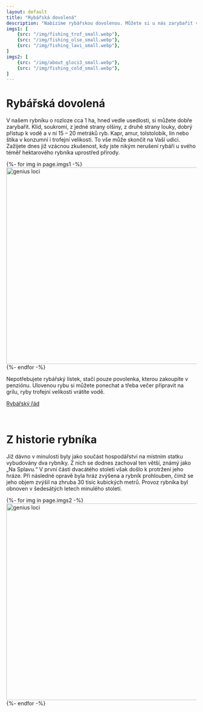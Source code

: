 ```yaml
---
layout: default
title: "Rybářská dovolená"
description: "Nabízíme rybářskou dovolenou. Můžete si u nás zarybařit v hektarovém soukromém rybníku Spáleniště který se rozkládá v osadě Spáleniště jihovýchodně od města Dobrušky v Orlických horách."
imgs1: [
    {src: "/img/fishing_trof_small.webp"},
    {src: "/img/fishing_olse_small.webp"},
    {src: "/img/fishing_lavi_small.webp"},
]
imgs2: [
    {src: "/img/about_gloci3_small.webp"},
    {src: "/img/fishing_cold_small.webp"},
]
---
```


# Rybářská dovolená

V našem rybníku o rozloze cca 1 ha, hned vedle usedlosti, si můžete dobře zarybařit. Klid, soukromí, z jedné strany olšiny, z druhé strany louky, dobrý přístup k vodě a v ní 15 – 20 metráků ryb. Kapr, amur, tolstolobik, lín nebo štika v konzumní i trofejní velikosti. To vše může skončit na Vaší udici. Zažijete dnes již vzácnou zkušenost, kdy jste nikým nerušení rybáři u svého téměř hektarového rybníka uprostřed přírody.

<div class="owl-carousel-wrapper">
    <div class="owl-carousel owl-theme">
    {%- for img in page.imgs1 -%}
        <div><img class="carousel-img" alt="genius loci" src="{{ site.asset_server }}{{ img.src }}" height="520"/></div>
    {%- endfor -%}
    </div>
</div>

Nepotřebujete rybářský lístek, stačí pouze povolenka, kterou zakoupíte v penziónu. Ulovenou rybu si můžete ponechat a třeba večer připravit na grilu, ryby trofejní velikosti vrátíte vodě.

<a href="https://penzionspaleniste.cz/assets/docs/rybarsky_rad_2021.pdf" class="hero-link">Rybářský řád</a>

<br>

# Z historie rybníka

Již dávno v minulosti byly jako součást hospodářství na místním statku vybudovány dva rybníky. Z nich se dodnes zachoval ten větší, známý jako „Na Splavu.“ V první části dvacátého století však došlo k protržení jeho hráze. Při následné opravě byla hráz zvýšena a rybník prohlouben, čímž se jeho objem zvýšil na zhruba 30 tisíc kubických metrů. Provoz rybníka byl obnoven v šedesátých letech minulého století.

<div class="owl-carousel-wrapper">
    <div class="owl-carousel owl-theme">
    {%- for img in page.imgs2 -%}
        <div><img class="carousel-img" alt="genius loci" src="{{ site.asset_server }}{{ img.src }}" height="520"/></div>
    {%- endfor -%}
    </div>
</div>